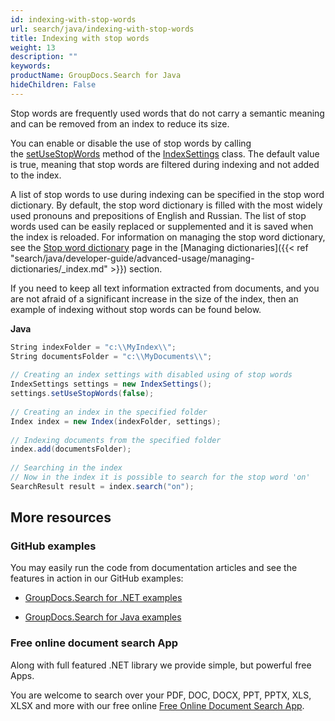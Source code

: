 ```yaml
---
id: indexing-with-stop-words
url: search/java/indexing-with-stop-words
title: Indexing with stop words
weight: 13
description: ""
keywords: 
productName: GroupDocs.Search for Java
hideChildren: False
---
```

Stop words are frequently used words that do not carry a semantic meaning and can be removed from an index to reduce its size.

You can enable or disable the use of stop words by calling the [setUseStopWords](https://apireference.groupdocs.com/search/java/com.groupdocs.search/IndexSettings#setUseStopWords(boolean)) method of the [IndexSettings](https://apireference.groupdocs.com/search/java/com.groupdocs.search/IndexSettings) class. The default value is true, meaning that stop words are filtered during indexing and not added to the index.

A list of stop words to use during indexing can be specified in the stop word dictionary. By default, the stop word dictionary is filled with the most widely used pronouns and prepositions of English and Russian. The list of stop words used can be easily replaced or supplemented and it is saved when the index is reloaded. For information on managing the stop word dictionary, see the [Stop word dictionary](Stop%2Bword%2Bdictionary.html) page in the [Managing dictionaries]({{< ref "search/java/developer-guide/advanced-usage/managing-dictionaries/_index.md" >}}) section.

If you need to keep all text information extracted from documents, and you are not afraid of a significant increase in the size of the index, then an example of indexing without stop words can be found below.

**Java**

```csharp
String indexFolder = "c:\\MyIndex\\";
String documentsFolder = "c:\\MyDocuments\\";
 
// Creating an index settings with disabled using of stop words
IndexSettings settings = new IndexSettings();
settings.setUseStopWords(false);
 
// Creating an index in the specified folder
Index index = new Index(indexFolder, settings);
 
// Indexing documents from the specified folder
index.add(documentsFolder);
 
// Searching in the index
// Now in the index it is possible to search for the stop word 'on'
SearchResult result = index.search("on");
```

## More resources

### GitHub examples

You may easily run the code from documentation articles and see the features in action in our GitHub examples:

*   [GroupDocs.Search for .NET examples](https://github.com/groupdocs-search/GroupDocs.Search-for-.NET)
    
*   [GroupDocs.Search for Java examples](https://github.com/groupdocs-search/GroupDocs.Search-for-Java)
    

### Free online document search App

Along with full featured .NET library we provide simple, but powerful free Apps.

You are welcome to search over your PDF, DOC, DOCX, PPT, PPTX, XLS, XLSX and more with our free online [Free Online Document Search App](https://products.groupdocs.app/search).
